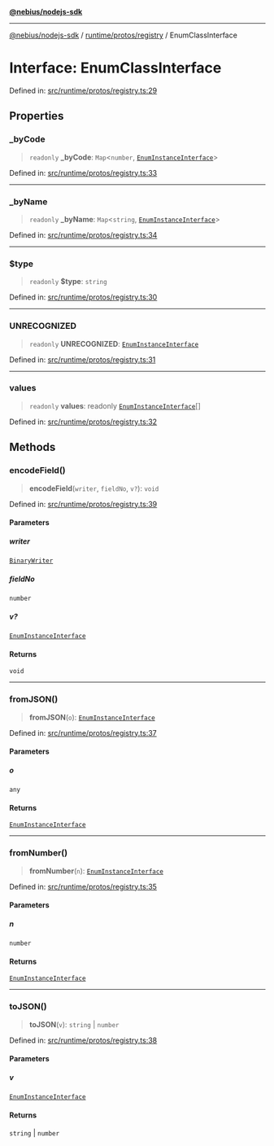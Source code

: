 [**@nebius/nodejs-sdk**](../../../../README.md)

***

[@nebius/nodejs-sdk](../../../../README.md) / [runtime/protos/registry](../README.md) / EnumClassInterface

# Interface: EnumClassInterface

Defined in: [src/runtime/protos/registry.ts:29](https://github.com/nebius/nodejs-sdk/blob/a37d220b2851e3bf0d396cb03828d544f584df45/src/runtime/protos/registry.ts#L29)

## Properties

### \_byCode

> `readonly` **\_byCode**: `Map`\<`number`, [`EnumInstanceInterface`](EnumInstanceInterface.md)\>

Defined in: [src/runtime/protos/registry.ts:33](https://github.com/nebius/nodejs-sdk/blob/a37d220b2851e3bf0d396cb03828d544f584df45/src/runtime/protos/registry.ts#L33)

***

### \_byName

> `readonly` **\_byName**: `Map`\<`string`, [`EnumInstanceInterface`](EnumInstanceInterface.md)\>

Defined in: [src/runtime/protos/registry.ts:34](https://github.com/nebius/nodejs-sdk/blob/a37d220b2851e3bf0d396cb03828d544f584df45/src/runtime/protos/registry.ts#L34)

***

### $type

> `readonly` **$type**: `string`

Defined in: [src/runtime/protos/registry.ts:30](https://github.com/nebius/nodejs-sdk/blob/a37d220b2851e3bf0d396cb03828d544f584df45/src/runtime/protos/registry.ts#L30)

***

### UNRECOGNIZED

> `readonly` **UNRECOGNIZED**: [`EnumInstanceInterface`](EnumInstanceInterface.md)

Defined in: [src/runtime/protos/registry.ts:31](https://github.com/nebius/nodejs-sdk/blob/a37d220b2851e3bf0d396cb03828d544f584df45/src/runtime/protos/registry.ts#L31)

***

### values

> `readonly` **values**: readonly [`EnumInstanceInterface`](EnumInstanceInterface.md)[]

Defined in: [src/runtime/protos/registry.ts:32](https://github.com/nebius/nodejs-sdk/blob/a37d220b2851e3bf0d396cb03828d544f584df45/src/runtime/protos/registry.ts#L32)

## Methods

### encodeField()

> **encodeField**(`writer`, `fieldNo`, `v?`): `void`

Defined in: [src/runtime/protos/registry.ts:39](https://github.com/nebius/nodejs-sdk/blob/a37d220b2851e3bf0d396cb03828d544f584df45/src/runtime/protos/registry.ts#L39)

#### Parameters

##### writer

[`BinaryWriter`](../../core/classes/BinaryWriter.md)

##### fieldNo

`number`

##### v?

[`EnumInstanceInterface`](EnumInstanceInterface.md)

#### Returns

`void`

***

### fromJSON()

> **fromJSON**(`o`): [`EnumInstanceInterface`](EnumInstanceInterface.md)

Defined in: [src/runtime/protos/registry.ts:37](https://github.com/nebius/nodejs-sdk/blob/a37d220b2851e3bf0d396cb03828d544f584df45/src/runtime/protos/registry.ts#L37)

#### Parameters

##### o

`any`

#### Returns

[`EnumInstanceInterface`](EnumInstanceInterface.md)

***

### fromNumber()

> **fromNumber**(`n`): [`EnumInstanceInterface`](EnumInstanceInterface.md)

Defined in: [src/runtime/protos/registry.ts:35](https://github.com/nebius/nodejs-sdk/blob/a37d220b2851e3bf0d396cb03828d544f584df45/src/runtime/protos/registry.ts#L35)

#### Parameters

##### n

`number`

#### Returns

[`EnumInstanceInterface`](EnumInstanceInterface.md)

***

### toJSON()

> **toJSON**(`v`): `string` \| `number`

Defined in: [src/runtime/protos/registry.ts:38](https://github.com/nebius/nodejs-sdk/blob/a37d220b2851e3bf0d396cb03828d544f584df45/src/runtime/protos/registry.ts#L38)

#### Parameters

##### v

[`EnumInstanceInterface`](EnumInstanceInterface.md)

#### Returns

`string` \| `number`
